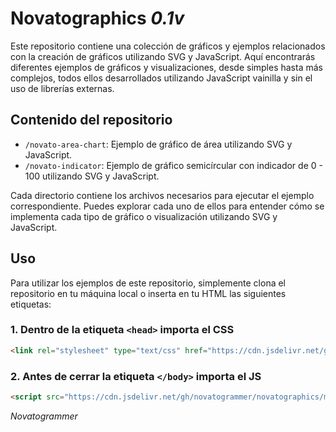 # Novatographics *0.1v*

Este repositorio contiene una colección de gráficos y ejemplos relacionados con la creación de gráficos utilizando SVG y JavaScript. Aquí encontrarás diferentes ejemplos de gráficos y visualizaciones, desde simples hasta más complejos, todos ellos desarrollados utilizando JavaScript vainilla y sin el uso de librerías externas.

## Contenido del repositorio

- `/novato-area-chart`: Ejemplo de gráfico de área utilizando SVG y JavaScript.
- `/novato-indicator`: Ejemplo de gráfico semicírcular con indicador de 0 - 100 utilizando SVG y JavaScript.

Cada directorio contiene los archivos necesarios para ejecutar el ejemplo correspondiente. Puedes explorar cada uno de ellos para entender cómo se implementa cada tipo de gráfico o visualización utilizando SVG y JavaScript.

## Uso

Para utilizar los ejemplos de este repositorio, simplemente clona el repositorio en tu máquina local o inserta en tu HTML las siguientes etiquetas:

### 1. Dentro de la etiqueta `<head>` importa el CSS

``` html
<link rel="stylesheet" type="text/css" href="https://cdn.jsdelivr.net/gh/novatogrammer/novatographics/style.css">
```

### 2. Antes de cerrar la etiqueta `</body>` importa el JS

``` html
<script src="https://cdn.jsdelivr.net/gh/novatogrammer/novatographics/main.js"></script>
``` 

*Novatogrammer*
